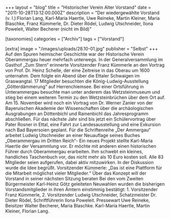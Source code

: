 +++
layout = "blog"
title = "Historischer Verein Alter Vorstand"
date = "2011-10-28T13:12:00.000Z"
description = "Der wiedergewählte Vorstand (v. l.):Florian Lang, Karl-Maria Haertle, Uwe Reineke, Martin Kleiner, Maria Blaschke, Franz Kümmerle, Dr. Dieter Rödel, Ludwig Utschneider, Ilona Poweleit, Walter Becherer (nicht im Bild)"

[taxonomies]
categories = ["Archiv"]
tags = ["Vorstand"]

[extra]
image = "/images/uploads/28.10-01.jpg"
publisher = "Selbst"
+++
Auf den Spuren heimischer Geschichte war der Historische Verein Oberammergau heuer mehrfach unterwegs. In der Generalversammlung im Gasthof „Zum Stern“ erinnerte Vorsitzender Franz Kümmerle an den Vortrag von Prof. Dr. Heinz Schelle, der eine Zeitreise in das Oberau um 1600 unternahm. Dem folgte ein Abend über die Ettaler Schwaigen im Graswangtal. 17 Mitglieder besuchten die König-Ludwig-Ausstellung „Götterdämmerung“ auf Herrenchiemsee. Bei einer Ortsführung in Unterammergau besuchte man unter anderem das Wetzsteinmuseum und stieg bei einem weiteren Termin zu den Wetzsteinbrüchen über dem Ort auf. Am 15. November wird noch ein Vortrag von Dr. Werner Zanier von der Bayeruischen Akademie der Wissenschaften über die archäologischen Ausgrabungen an Döttenbichl und Rainenbichl das Jahresprogramm abschließen. Für das nächste Jahr sind bis jetzt ein Schülervortrag über Pater Rosner in Ettal, eine Fahrt zur Landesausstellung und eine Exkursion nach Bad Bayersoien geplant. Für die Schriftenreihe „Der Ammergau“ arbeitet Ludwig Utschneider an einer Neuauflage seines Buches „Oberammergau im Dritten Reich“- Ein neues Projekt stellte Karl-Maria Haertle der Versammlung vor. Er möchte mit anderen einen historischen Führer durch Oberammergau erarbeiten. Ihm schwebt ein kleines, handliches Taschenbuch vor, das nicht mehr als 10 Euro kosten soll. Alle 83 Mitglieder seien aufgerufen, dabei aktiv mitzuwirken. In der Diskussion wurde die Idee begrüßt. Vorsitzender Kümmerle: „Das ist eine Plattform für die Mitarbeit möglichst vieler Mitglieder.“ Über das Konzept will der Vorstand in seiner nächsten Sitzung beraten Bei den vom Zweiten Bürgermeister Karl-Heinz Götz geleiteten Neuwahlen wurden die bisherigen Vorstandsmitglieder in ihren Ämtern einstimmig bestätigt: 1. Vorsitzender Franz Kümmerle, 2. Vorsitzender Ludwig Utschneider, Schatzmeister Dr. Dieter Rödel, Schriftführerin Ilona Poweleit. Pressewart Uwe Reineke, Beisitzer Walter Becherer, Maria Blaschke. Karl-Maria Haertle, Martin Kleiner, Florian Lang.
